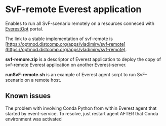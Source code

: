 # SvF-remote Everest application
Enables to run all SvF-scenario remotely on a resources conneced with [EverestOpt]([https://optmod.distcomp.org) portal.

The link to a stable implementation of svf-remote is [https://optmod.distcomp.org/apps/vladimirv/svf-remote](https://optmod.distcomp.org/apps/vladimirv/svf-remote).

**svf-remore.zip** is a descriptor of Everest application to deploy the copy of svf-remote Everest application on another Everest-server.

**runSvF-remote.sh** is an example of Everest agent scrpt to run SvF-scenario on a remote host.

## Known issues 

The problem with involving Conda Python from within Everest agent that started by event-service. 
To resolve, just restart agent AFTER that Conda environment was activated